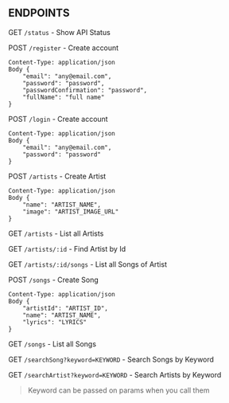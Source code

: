 ## ENDPOINTS
GET `/status` - Show API Status

POST `/register` - Create account
```
Content-Type: application/json
Body {
	"email": "any@email.com",
	"password": "password",
	"passwordConfirmation": "password",
	"fullName": "full name"
}
```

POST `/login` - Create account
```
Content-Type: application/json
Body {
	"email": "any@email.com",
	"password": "password"
}
```

POST `/artists` - Create Artist
```
Content-Type: application/json
Body {
	"name": "ARTIST_NAME",
	"image": "ARTIST_IMAGE_URL"
}
```
GET `/artists` - List all Artists

GET `/artists/:id` - Find Artist by Id

GET `/artists/:id/songs` - List all Songs of Artist

POST `/songs` - Create Song
```
Content-Type: application/json
Body {
    "artistId": "ARTIST_ID",
	"name": "ARTIST_NAME",
	"lyrics": "LYRICS"
}
```
GET `/songs` - List all Songs

GET `/searchSong?keyword=KEYWORD` - Search Songs by Keyword

GET `/searchArtist?keyword=KEYWORD` - Search Artists by Keyword

> Keyword can be passed on params when you call them